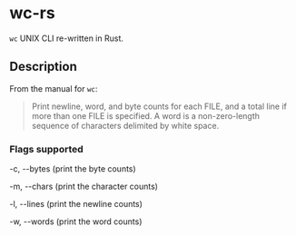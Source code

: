 # wc-rs

`wc` UNIX CLI re-written in Rust.

## Description

From the manual for `wc`:
> Print newline, word, and byte counts for each FILE, and a total line if more than one FILE is specified.  A word is a non-zero-length sequence of characters delimited by white space.

### Flags supported
-c, --bytes (print the byte counts)

-m, --chars (print the character counts)

-l, --lines (print the newline counts)

-w, --words (print the word counts)

